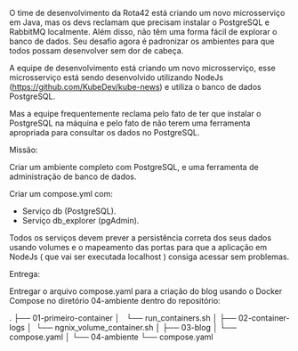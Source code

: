 O time de desenvolvimento da Rota42 está criando um novo microsserviço em Java, mas os devs reclamam que precisam instalar o PostgreSQL e RabbitMQ localmente. Além disso, não têm uma forma fácil de explorar o banco de dados. Seu desafio agora é padronizar os ambientes para que todos possam desenvolver sem dor de cabeça.

A equipe de desenvolvimento está criando um novo microsserviço, esse microsserviço está sendo desenvolvido utilizando NodeJs (https://github.com/KubeDev/kube-news) e utiliza o banco de dados PostgreSQL.

Mas a equipe frequentemente reclama pelo fato de ter que instalar o PostgreSQL na máquina e pelo fato de não terem uma ferramenta apropriada para consultar os dados no PostgreSQL.

Missão:

Criar um ambiente completo com PostgreSQL, e uma ferramenta de administração de banco de dados.

Criar um compose.yml com:

* Serviço db (PostgreSQL).
* Serviço db_explorer (pgAdmin).

Todos os serviços devem prever a persistência correta dos seus dados usando volumes e o mapeamento das portas para que a aplicação em NodeJs ( que vai ser executada localhost ) consiga acessar sem problemas.

Entrega:

Entregar o arquivo compose.yaml para a criação do blog usando o Docker Compose no diretório 04-ambiente dentro do repositório:

.
├── 01-primeiro-container
│   └── run_containers.sh
│
├── 02-container-logs
│   └── ngnix_volume_container.sh
│
├── 03-blog
│   └── compose.yaml
│
└── 04-ambiente
    └── compose.yaml